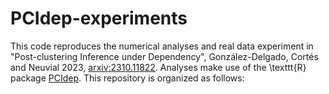 # PCIdep-experiments
This code reproduces the numerical analyses and real data experiment in "Post-clustering Inference under Dependency", González-Delgado, Cortés and Neuvial 2023, [arxiv:2310.11822](https://arxiv.org/abs/2310.11822). Analyses make use of the \texttt{R} package [PCIdep](https://github.com/gonzalez-delgado/PCIdep). This repository is organized as follows:
